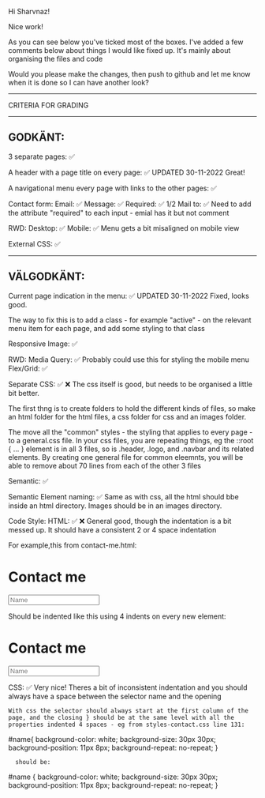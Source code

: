 Hi Sharvnaz!

Nice work!

As you can see below you've ticked most of the boxes. I've added a few comments below about things I would like fixed up. It's mainly about organising the files and code

Would you please make the changes, then push to github and let me know when it is done so I can have another look?

*************************************

CRITERIA FOR GRADING

*************************************

GODKÄNT:
-------------------------------------

3 separate pages: ✅

A header with a page title on every page: ✅
  UPDATED 30-11-2022
  Great!

A navigational menu every page with links to the other pages: ✅

Contact form:
    Email: ✅
    Message: ✅
    Required: ✅ 1/2
    Mail to: ✅
      Need to add the attribute "required" to each input - emial has it but not comment

RWD:
    Desktop: ✅
    Mobile: ✅
     Menu gets a bit misaligned on mobile view

External CSS: ✅

-------------------------------------

VÄLGODKÄNT:
-------------------------------------

Current page indication in the menu: ✅
 UPDATED 30-11-2022
  Fixed, looks good.

  The way to fix this is to add a class - for example "active" - on the relevant menu item for each page, and add some styling to that class

Responsive Image: ✅

RWD:
  Media Query: ✅
    Probably could use this for styling the mobile menu
  Flex/Grid: ✅

Separate CSS: ✅ ❌
  The css itself is good, but needs to be organised a little bit better.

  The first thng is to create folders to hold the different kinds of files, so make an html folder for the html files, a css folder for css and an images folder.

  The move all the "common" styles - the styling that applies to every page - to a general.css file. In your css files, you are repeating things, eg the ::root { ... } element is in all 3 files, so is  .header, .logo, and .navbar and its related elements. By creating one general file for common eleemnts, you will be able to remove about 70 lines from each of the other 3 files

  Semantic: ✅

Semantic Element naming: ✅
  Same as with css, all the html should bbe inside an html directory. Images should be in an images directory.

Code Style:
  HTML: ✅ ❌
   General good, though the indentation is a bit messed up. It should have a consistent 2 or 4 space indentation
   
   For example,this  from contact-me.html:

   <h1 class="heading">Contact me</h1>
    <div class="form">
        <form action="mailto: Sarvnaz.kasaei@gmail.com" method="post">
            <div id="form-main">
            <div id="form-div">
              <p class="name">
                  <input name="name" type="text" class="feedback-input" placeholder="Name" id="name"/>
                </p>
  
  Should be indented like this using 4 indents on every new element:

  <h1 class="heading">Contact me</h1>
  <div class="form">
      <form action="mailto: Sarvnaz.kasaei@gmail.com" method="post">
          <div id="form-main">
              <div id="form-div">
                  <p class="name">
                      <input name="name" type="text" class="feedback-input" placeholder="Name" id="name"/>
                  </p>
  CSS: ✅
    Very nice! Theres a bit of inconsistent indentation and you should always have a space between the selector name and the opening

    With css the selector should always start at the first column of the page, and the closing } should be at the same level with all the properties indented 4 spaces - eg from styles-contact.css line 131:

  #name{
        background-color: white;
        background-size: 30px 30px;
        background-position: 11px 8px;
        background-repeat: no-repeat;
      }

      should be:

#name {
    background-color: white;
    background-size: 30px 30px;
    background-position: 11px 8px;
    background-repeat: no-repeat;
}